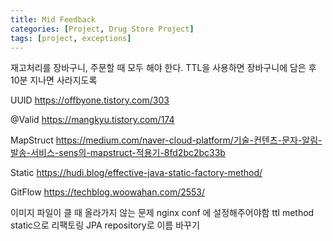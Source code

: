 ```yaml
---
title: Mid Feedback
categories: [Project, Drug Store Project]
tags: [project, exceptions]
---
```


재고처리를 장바구니, 주문할 때 모두 해야 한다.
TTL을 사용하면 장바구니에 담은 후 10분 지나면 사라지도록

UUID
https://offbyone.tistory.com/303

@Valid
https://mangkyu.tistory.com/174

MapStruct
https://medium.com/naver-cloud-platform/기술-컨텐츠-문자-알림-발송-서비스-sens의-mapstruct-적용기-8fd2bc2bc33b

Static
https://hudi.blog/effective-java-static-factory-method/

GitFlow
https://techblog.woowahan.com/2553/

이미지 파일이 클 때 올라가지 않는 문제
nginx conf 에 설정해주어야함
ttl
method static으로 리팩토링
JPA repository로 이름 바꾸기
